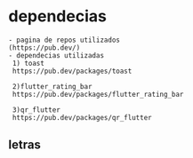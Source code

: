 # dependecias 
    - pagina de repos utilizados
    (https://pub.dev/)
    - dependecias utilizadas
     1) toast
     https://pub.dev/packages/toast

     2)flutter_rating_bar
     https://pub.dev/packages/flutter_rating_bar
     
     3)qr_flutter
     https://pub.dev/packages/qr_flutter
##  letras

